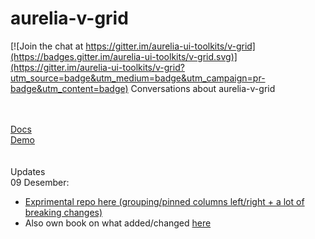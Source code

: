 # aurelia-v-grid

[![Join the chat at https://gitter.im/aurelia-ui-toolkits/v-grid](https://badges.gitter.im/aurelia-ui-toolkits/v-grid.svg)](https://gitter.im/aurelia-ui-toolkits/v-grid?utm_source=badge&utm_medium=badge&utm_campaign=pr-badge&utm_content=badge)
Conversations about aurelia-v-grid

<br><br>
[Docs](https://aurelia-ui-toolkits.gitbooks.io/aurelia-v-grid-docs/content/)
<br>
[Demo](http://aurelia-ui-toolkits.github.io/demo-v-grid)
<br><br><br>
Updates
<br>
09 Desember:

* [Exprimental repo here (grouping/pinned columns left/right + a lot of breaking changes)](https://github.com/vegarringdal/vGrid)
* Also own book on what added/changed [here](https://www.gitbook.com/book/vegarringdal/dev-rebuild/details)
